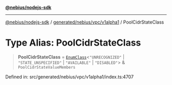 [**@nebius/nodejs-sdk**](../../../../../README.md)

***

[@nebius/nodejs-sdk](../../../../../README.md) / [generated/nebius/vpc/v1alpha1](../README.md) / PoolCidrStateClass

# Type Alias: PoolCidrStateClass

> **PoolCidrStateClass** = [`EnumClass`](../../../../../runtime/protos/enum/type-aliases/EnumClass.md)\<`"UNRECOGNIZED"` \| `"STATE_UNSPECIFIED"` \| `"AVAILABLE"` \| `"DISABLED"`\> & `PoolCidrStateValueMembers`

Defined in: src/generated/nebius/vpc/v1alpha1/index.ts:4707
